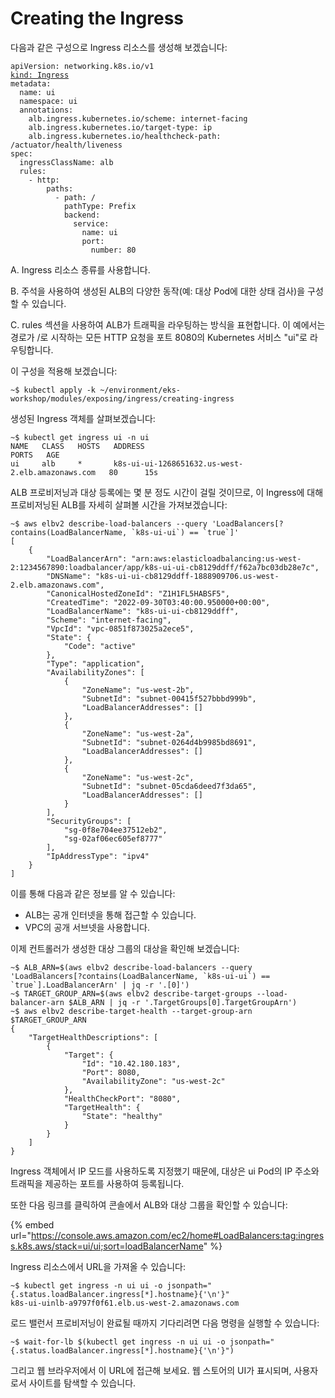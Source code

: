 # Creating the Ingress

다음과 같은 구성으로 Ingress 리소스를 생성해 보겠습니다:

<pre data-title="~/environment/eks-workshop/modules/exposing/ingress/creating-ingress/ingress.yaml" data-line-numbers><code>apiVersion: networking.k8s.io/v1
<a data-footnote-ref href="#user-content-fn-1">kind: Ingress</a>
metadata:
  name: ui
  namespace: ui
  annotations:
    alb.ingress.kubernetes.io/scheme: internet-facing
    alb.ingress.kubernetes.io/target-type: ip
    alb.ingress.kubernetes.io/healthcheck-path: /actuator/health/liveness
spec:
  ingressClassName: alb
  rules:
    - http:
        paths:
          - path: /
            pathType: Prefix
            backend:
              service:
                name: ui
                port:
                  number: 80
</code></pre>

A. Ingress 리소스 종류를 사용합니다.

B. 주석을 사용하여 생성된 ALB의 다양한 동작(예: 대상 Pod에 대한 상태 검사)을 구성할 수 있습니다.

C. rules 섹션을 사용하여 ALB가 트래픽을 라우팅하는 방식을 표현합니다. 이 예에서는 경로가 /로 시작하는 모든 HTTP 요청을 포트 8080의 Kubernetes 서비스 "ui"로 라우팅합니다.



이 구성을 적용해 보겠습니다:

```
~$ kubectl apply -k ~/environment/eks-workshop/modules/exposing/ingress/creating-ingress
```

생성된 Ingress 객체를 살펴보겠습니다:

```
~$ kubectl get ingress ui -n ui
NAME   CLASS   HOSTS   ADDRESS                                            PORTS   AGE
ui     alb     *       k8s-ui-ui-1268651632.us-west-2.elb.amazonaws.com   80      15s
```

ALB 프로비저닝과 대상 등록에는 몇 분 정도 시간이 걸릴 것이므로, 이 Ingress에 대해 프로비저닝된 ALB를 자세히 살펴볼 시간을 가져보겠습니다:

```
~$ aws elbv2 describe-load-balancers --query 'LoadBalancers[?contains(LoadBalancerName, `k8s-ui-ui`) == `true`]'
[
    {
        "LoadBalancerArn": "arn:aws:elasticloadbalancing:us-west-2:1234567890:loadbalancer/app/k8s-ui-ui-cb8129ddff/f62a7bc03db28e7c",
        "DNSName": "k8s-ui-ui-cb8129ddff-1888909706.us-west-2.elb.amazonaws.com",
        "CanonicalHostedZoneId": "Z1H1FL5HABSF5",
        "CreatedTime": "2022-09-30T03:40:00.950000+00:00",
        "LoadBalancerName": "k8s-ui-ui-cb8129ddff",
        "Scheme": "internet-facing",
        "VpcId": "vpc-0851f873025a2ece5",
        "State": {
            "Code": "active"
        },
        "Type": "application",
        "AvailabilityZones": [
            {
                "ZoneName": "us-west-2b",
                "SubnetId": "subnet-00415f527bbbd999b",
                "LoadBalancerAddresses": []
            },
            {
                "ZoneName": "us-west-2a",
                "SubnetId": "subnet-0264d4b9985bd8691",
                "LoadBalancerAddresses": []
            },
            {
                "ZoneName": "us-west-2c",
                "SubnetId": "subnet-05cda6deed7f3da65",
                "LoadBalancerAddresses": []
            }
        ],
        "SecurityGroups": [
            "sg-0f8e704ee37512eb2",
            "sg-02af06ec605ef8777"
        ],
        "IpAddressType": "ipv4"
    }
]
```

이를 통해 다음과 같은 정보를 알 수 있습니다:

* ALB는 공개 인터넷을 통해 접근할 수 있습니다.
* VPC의 공개 서브넷을 사용합니다.

이제 컨트롤러가 생성한 대상 그룹의 대상을 확인해 보겠습니다:

```
~$ ALB_ARN=$(aws elbv2 describe-load-balancers --query 'LoadBalancers[?contains(LoadBalancerName, `k8s-ui-ui`) == `true`].LoadBalancerArn' | jq -r '.[0]')
~$ TARGET_GROUP_ARN=$(aws elbv2 describe-target-groups --load-balancer-arn $ALB_ARN | jq -r '.TargetGroups[0].TargetGroupArn')
~$ aws elbv2 describe-target-health --target-group-arn $TARGET_GROUP_ARN
{
    "TargetHealthDescriptions": [
        {
            "Target": {
                "Id": "10.42.180.183",
                "Port": 8080,
                "AvailabilityZone": "us-west-2c"
            },
            "HealthCheckPort": "8080",
            "TargetHealth": {
                "State": "healthy"
            }
        }
    ]
}
```

Ingress 객체에서 IP 모드를 사용하도록 지정했기 때문에, 대상은 ui Pod의 IP 주소와 트래픽을 제공하는 포트를 사용하여 등록됩니다.

또한 다음 링크를 클릭하여 콘솔에서 ALB와 대상 그룹을 확인할 수 있습니다:

{% embed url="https://console.aws.amazon.com/ec2/home#LoadBalancers:tag:ingress.k8s.aws/stack=ui/ui;sort=loadBalancerName" %}

Ingress 리소스에서 URL을 가져올 수 있습니다:

```
~$ kubectl get ingress -n ui ui -o jsonpath="{.status.loadBalancer.ingress[*].hostname}{'\n'}"
k8s-ui-uinlb-a9797f0f61.elb.us-west-2.amazonaws.com
```

로드 밸런서 프로비저닝이 완료될 때까지 기다리려면 다음 명령을 실행할 수 있습니다:

```
~$ wait-for-lb $(kubectl get ingress -n ui ui -o jsonpath="{.status.loadBalancer.ingress[*].hostname}{'\n'}")
```

그리고 웹 브라우저에서 이 URL에 접근해 보세요. 웹 스토어의 UI가 표시되며, 사용자로서 사이트를 탐색할 수 있습니다.

<figure><img src="https://eksworkshop.com/assets/images/home-139b528766858df3dd66ae3c09ec12ad.webp" alt=""><figcaption></figcaption></figure>











[^1]: `Ingress` 타입을 사용 합니다.
